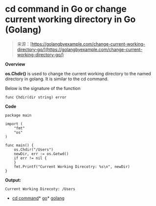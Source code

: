 <!--yml
category: 未分类
date: 2024-10-13 06:17:57
-->

# cd command in Go or change current working directory in Go (Golang)

> 来源：[https://golangbyexample.com/change-current-working-directory-go/](https://golangbyexample.com/change-current-working-directory-go/)

**Overview**

**os.Chdir()** is used to change the current working directory to the named directory in golang. It is similar to the cd command.

Below is the signature of the function

```
func Chdir(dir string) error
```

**Code**

```
package main

import (
    "fmt"
    "os"
)

func main() {
    os.Chdir("/Users")
    newDir, err := os.Getwd()
    if err != nil {
    }
    fmt.Printf("Current Working Direcotry: %s\n", newDir)
}
```

**Output:**

```
Current Working Direcoty: /Users
```

*   [cd command](https://golangbyexample.com/tag/cd-command/)*   [go](https://golangbyexample.com/tag/go/)*   [golang](https://golangbyexample.com/tag/golang/)